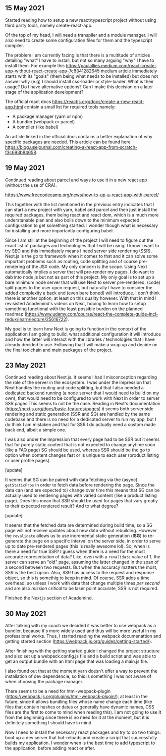 ## 15 May 2021

Started reading how to setup a new react/typescript project without using third party tools, namely create-react-app.

Of the top of my head, I will need a transpiler and a module manager. I will also need to create some configuration files for them and the typescript compiler.

The problem I am currently facing is that there is a multitude of articles detailing "what" I have to install, but not so many arguing "why" I have to install them. For example this https://paulallies.medium.com/react-create-app-without-react-create-app-7c8341282645 medium article immediately starts with its "goals" (them being what needs to be installed) but does not answer why (e.g) I should install css-loader or style-loader. What is their usage? Do I have alternative options? Can I make this decision on a later stage of the application development?

The official react docs https://reactjs.org/docs/create-a-new-react-app.html contain a small list for required tools namely:

- A package manager (yarn or npm)
- A bundler (webpack or parcel)
- A compiler (like babel)

An article linked in the official docs contains a better explanation of why specific packages are needed. This article can be found here https://blog.usejournal.com/creating-a-react-app-from-scratch-f3c693b84658.

## 19 May 2021

Continued reading about parcel and ways to use it in a new react app (without the use of CRA).

https://www.freecodecamp.org/news/how-to-up-a-react-app-with-parcel/

This together with the list mentioned in the previous entry indicates that I can start a new project with yarn, babel and parcel and then just install the required packages, them being react and react dom, which is a much more understanable plan and also boils down to the minimum expected configuration to get something started. I wonder though what is necessary for installing and more importantly configuring babel.

Since I am still at the beginning of the project I will need to figure out the exact list of packages and technologies that I will be using. I know I want to try SEO and this immediately means I need server side rendering (SSR). Next.js is the go to framework when it comes to that and it can solve some important problems such as routing, code splitting and of course pre-rendering of the JSX code. My only concern is the scope. Using Next automatically implies a server that will pre-render my pages. I do want to dab into node.js but not as part of this project. My only goal is to set up a bare minimum node server that will use Next to server pre-rendered, (code) split pages to the user upon request, but naturally I have to consider the added complexity a back end (even bare boned) will introduce. I don't think there is another option, at least on this quality however. With that in mind I revisisted Academind's videos on Next, hoping to learn how to setup something functional with the least possible burden on the planned roadmap (https://www.udemy.com/course/react-the-complete-guide-incl-redux/learn/lecture/25616722).

My goal is to learn how Next is going to function in the context of the application I am going to build, what additional configuration it will introduce and how the latter will interact with the libraries / technologies that I have already decided to use. Following that I will make a wrap up and decide on the final toolchain and main packages of the project.

## 23 May 2021

Continued reading about Next.js. It seems I had I misconception regarding the role of the server in the ecosystem. I was under the impression that Next handles the routing and code splitting, but that I also needed a dedicated backend running (a node server that I would need to build on my own), that would need to be configured to work with Next in order to server SSR pages.This seems to not be the case. Reading in Next's documentation (https://nextjs.org/docs/basic-features/pages) it seems both server side rendering and static generation (SSR and SG) are handled by the same codebase and there is no need for a dedicated server to run my app, but I do think I am mistaken and that for SSR I do actually need a custom made back end, albeit a simple one.

I was also under the impression that every page had to be SSR but it seems that for purely static content that is not expected to change anytime soon (like a FAQ page) SG should be used, whereas SSR should be the go to option when content changes fast or is unique to each user (product listing or user profile pages).

[update]

It seems that SG can be paired with data fetching via the (async) `getStaticPros` in order to fetch data before rendering the page. Since the data can (and are expected to) change over time this means that SG can be actually used to rendering pages with varied content (like a product listing page). Does this mean that SSR should be used for pages that vary greatly to their expected rendered result? And to what degree?

[update]

It seems that the fetched data are determined during build time, so a SG page will not receive updates about new data without rebuilding. However the `revalidate` allows us to use incremental static generation (**ISG**) to re-generate the page on a specific interval on the server side, in order to serve up to date pre-rendered pages (this is really awesome lol). So, when is there a need for true SSR? I guess when there is a need for the most accurate representation of data? Like, even with a `revalidate` value of 1, the server can serve an "old" page, assuming the latter changed in the span of a second between two requests. But when the accuracy matters the most, SSR is the best opion. Also, SSR has access to the request and response object, so this is somethig to keep in mind.
Of course, SSR adds a time overhead, so unless I work with data that change multiple times _per second_ and are also _mission critical_ to be laser point accurate, SSR is not required.

Finished the Next.js section of Academind.

## 30 May 2021

After talking with my coach we decided it was better to use webpack as a bundler, because it's more widely used and thus will be more useful in my professional works. Thus, I started reading the webpack documenattion and getting started section (https://webpack.js.org/guides/getting-started/).

After finishing with the getting started guide I changed the project structure and also set up a webpack.config.js file and a build script and was able to get an output bundle with an html page that was loading a main.js file.

I also found out that at the moment yarn doesn't offer a way to prevent the installation of dev dependencie, so this is something I was not aware of when choosing the package manager.

There seems to be a need for html-webpack-plugin (https://webpack.js.org/plugins/html-webpack-plugin/), at least in the future, since it allows bundling files whose name change each time (like files that contain hashes or dates or generally have dynamic names, CSS files are the first to come to mind when reading this). I am not going to use it from the beginning since there is no need for it at the moment, but it is definitely something I should have in mind.

Now I need to install the necessary react packages and try to do two things: boot up a dev server that hot-reloads and create a script that successfully builds my application. I wonder when is the best time to add typescript to the application, before adding react or after.
